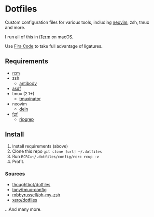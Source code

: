 # Dotfiles

Custom configuration files for various tools, including [neovim](https://neovim.io), zsh, tmux and more.

I run all of this in [iTerm](https://iterm2.com) on macOS.

Use [Fira Code](https://github.com/tonsky/FiraCode) to take full advantage of ligatures.

## Requirements

- [rcm](https://github.com/thoughtbot/rcm)
- zsh
  - [antibody](getantibody/antibody)
- [asdf](https://github.com/asdf-vm/asdf)
- tmux (2.1+)
  - [tmuxinator](https://github.com/tmuxinator/tmuxinator)
- neovim
  - [dein](https://github.com/Shougo/dein.vim)
- [fzf](https://github.com/junegunn/fzf)
  - [ripgrep](https://github.com/BurntSushi/ripgrep)

## Install

1. Install requirements (above)
2. Clone this repo `git clone [url] ~/.dotfiles`
3. Run `RCRC=~/.dotfiles/config/rcrc rcup -v`
4. Profit.

### Sources

- [thoughtbot/dotfiles](https://github.com/thoughtbot/dotfiles)
- [tony/tmux-config](https://github.com/tony/tmux-config)
- [robbyrussell/oh-my-zsh](https://github.com/tony/tmux-config)
- [xero/dotfiles](https://github.com/xero/dotfiles)

...And many more.
